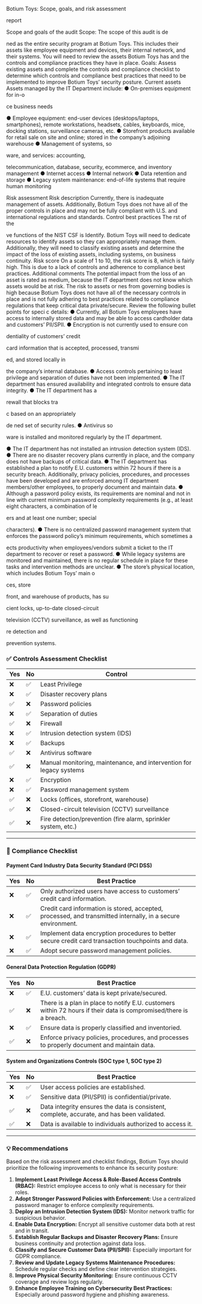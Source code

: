 
Botium Toys: Scope, goals, and risk assessment

report

Scope and goals of the audit
Scope: The scope of this audit is de

ned as the entire security program at Botium Toys.
This includes their assets like employee equipment and devices, their internal network,
and their systems. You will need to review the assets Botium Toys has and the controls
and compliance practices they have in place.
Goals: Assess existing assets and complete the controls and compliance checklist to
determine which controls and compliance best practices that need to be implemented
to improve Botium Toys’ security posture.
Current assets
Assets managed by the IT Department include:
● On-premises equipment for in-o

ce business needs

● Employee equipment: end-user devices (desktops/laptops, smartphones),
remote workstations, headsets, cables, keyboards, mice, docking stations,
surveillance cameras, etc.
● Storefront products available for retail sale on site and online; stored in the
company’s adjoining warehouse
● Management of systems, so

ware, and services: accounting,

telecommunication, database, security, ecommerce, and inventory management
● Internet access
● Internal network
● Data retention and storage
● Legacy system maintenance: end-of-life systems that require human monitoring

Risk assessment
Risk description
Currently, there is inadequate management of assets. Additionally, Botium Toys does
not have all of the proper controls in place and may not be fully compliant with U.S. and
international regulations and standards.
Control best practices
The
rst of the

ve functions of the NIST CSF is Identify. Botium Toys will need to
dedicate resources to identify assets so they can appropriately manage them.
Additionally, they will need to classify existing assets and determine the impact of the
loss of existing assets, including systems, on business continuity.
Risk score
On a scale of 1 to 10, the risk score is 8, which is fairly high. This is due to a lack of
controls and adherence to compliance best practices.
Additional comments
The potential impact from the loss of an asset is rated as medium, because the IT
department does not know which assets would be at risk. The risk to assets or
nes
from governing bodies is high because Botium Toys does not have all of the necessary
controls in place and is not fully adhering to best practices related to compliance
regulations that keep critical data private/secure. Review the following bullet points for
speci
c details:
● Currently, all Botium Toys employees have access to internally stored data and
may be able to access cardholder data and customers’ PII/SPII.
● Encryption is not currently used to ensure con

dentiality of customers’ credit

card information that is accepted, processed, transmi

ed, and stored locally in

the company’s internal database.
● Access controls pertaining to least privilege and separation of duties have not
been implemented.
● The IT department has ensured availability and integrated controls to ensure
data integrity.
● The IT department has a

rewall that blocks tra

c based on an appropriately

de
ned set of security rules.
● Antivirus so

ware is installed and monitored regularly by the IT department.

● The IT department has not installed an intrusion detection system (IDS).
● There are no disaster recovery plans currently in place, and the company does
not have backups of critical data.
● The IT department has established a plan to notify E.U. customers within 72
hours if there is a security breach. Additionally, privacy policies, procedures, and
processes have been developed and are enforced among IT department
members/other employees, to properly document and maintain data.
● Although a password policy exists, its requirements are nominal and not in line
with current minimum password complexity requirements (e.g., at least eight
characters, a combination of le

ers and at least one number; special

characters).
● There is no centralized password management system that enforces the
password policy’s minimum requirements, which sometimes a

ects productivity
when employees/vendors submit a ticket to the IT department to recover or
reset a password.
● While legacy systems are monitored and maintained, there is no regular
schedule in place for these tasks and intervention methods are unclear.
● The store’s physical location, which includes Botium Toys’ main o

ces, store

front, and warehouse of products, has su

cient locks, up-to-date closed-circuit

television (CCTV) surveillance, as well as functioning

re detection and

prevention systems.



### ✅ Controls Assessment Checklist

| Yes | No | Control |
|-----|----|---------|
| ❌ | ✅ | Least Privilege |
| ❌ | ✅ | Disaster recovery plans |
| ✅ | ❌ | Password policies |
| ❌ | ✅ | Separation of duties |
| ✅ | ❌ | Firewall |
| ❌ | ✅ | Intrusion detection system (IDS) |
| ❌ | ✅ | Backups |
| ✅ | ❌ | Antivirus software |
| ✅ | ❌ | Manual monitoring, maintenance, and intervention for legacy systems |
| ❌ | ✅ | Encryption |
| ❌ | ✅ | Password management system |
| ✅ | ❌ | Locks (offices, storefront, warehouse) |
| ✅ | ❌ | Closed-circuit television (CCTV) surveillance |
| ✅ | ❌ | Fire detection/prevention (fire alarm, sprinkler system, etc.) |

---

### 📜 Compliance Checklist

#### **Payment Card Industry Data Security Standard (PCI DSS)**

| Yes | No | Best Practice |
|-----|----|----------------|
| ❌ | ✅ | Only authorized users have access to customers’ credit card information. |
| ❌ | ✅ | Credit card information is stored, accepted, processed, and transmitted internally, in a secure environment. |
| ❌ | ✅ | Implement data encryption procedures to better secure credit card transaction touchpoints and data. |
| ❌ | ✅ | Adopt secure password management policies. |

#### **General Data Protection Regulation (GDPR)**

| Yes | No | Best Practice |
|-----|----|----------------|
| ❌ | ✅ | E.U. customers’ data is kept private/secured. |
| ✅ | ❌ | There is a plan in place to notify E.U. customers within 72 hours if their data is compromised/there is a breach. |
| ❌ | ✅ | Ensure data is properly classified and inventoried. |
| ✅ | ❌ | Enforce privacy policies, procedures, and processes to properly document and maintain data. |

#### **System and Organizations Controls (SOC type 1, SOC type 2)**

| Yes | No | Best Practice |
|-----|----|----------------|
| ❌ | ✅ | User access policies are established. |
| ❌ | ✅ | Sensitive data (PII/SPII) is confidential/private. |
| ✅ | ❌ | Data integrity ensures the data is consistent, complete, accurate, and has been validated. |
| ✅ | ❌ | Data is available to individuals authorized to access it. |

---

### 💡 Recommendations 

Based on the risk assessment and checklist findings, Botium Toys should prioritize the following improvements to enhance its security posture:

1. **Implement Least Privilege Access & Role-Based Access Controls (RBAC):** Restrict employee access to only what is necessary for their roles.
2. **Adopt Stronger Password Policies with Enforcement:** Use a centralized password manager to enforce complexity requirements.
3. **Deploy an Intrusion Detection System (IDS):** Monitor network traffic for suspicious behavior.
4. **Enable Data Encryption:** Encrypt all sensitive customer data both at rest and in transit.
5. **Establish Regular Backups and Disaster Recovery Plans:** Ensure business continuity and protection against data loss.
6. **Classify and Secure Customer Data (PII/SPII):** Especially important for GDPR compliance.
7. **Review and Update Legacy Systems Maintenance Procedures:** Schedule regular checks and define clear intervention strategies.
8. **Improve Physical Security Monitoring:** Ensure continuous CCTV coverage and review logs regularly.
9. **Enhance Employee Training on Cybersecurity Best Practices:** Especially around password hygiene and phishing awareness.

